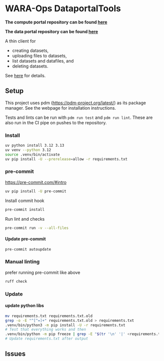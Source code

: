 # WARA-Ops DataportalTools

<b>The compute portal repository can be found [here](https://gitlab.internal.ericsson.com/autodc/jupyterk8s)</b>

<b>The data portal repository can be found [here](https://gitlab.internal.ericsson.com/autodc/wcib)</b>

A thin client for

- creating datasets,
- uploading files to datasets,
- list datasets and datafiles, and
- deleting datasets.

See [here](./src/README.md) for details.

## Setup

This project uses pdm (https://pdm-project.org/latest/) as its package manager. See the webpage for installation instructions.

Tests and lints can be run with `pdm run test` and `pdm run lint`. These are also run in the CI pipe on pushes to the repository.

### Install
``` bash
uv python install 3.12 3.13
uv venv --python 3.12
source .venv/bin/activate
uv pip install -U --prerelease=allow -r requirements.txt
```

### pre-commit
https://pre-commit.com/#intro
``` bash
uv pip install -U pre-commit
```

Install commit hook
``` bash
pre-commit install
```

Run lint and checks
``` bash
pre-commit run -v --all-files
```

#### Update pre-commit
``` bash
pre-commit autoupdate
```

### Manual linting
prefer running pre-commit like above
``` bash
ruff check
```

### Update

#### update python libs

``` bash
mv requirements.txt requirements.txt.old
grep -o -E "^[^=]+" requirements.txt.old > requirements.txt
.venv/bin/python3 -m pip install -U -r requirements.txt
# Test that everything works and then
.venv/bin/python -m pip freeze | grep -E "$(tr '\n' '|' <requirements.txt | sed 's/|$//')"
# Update requirements.txt after output
```


## Issues
